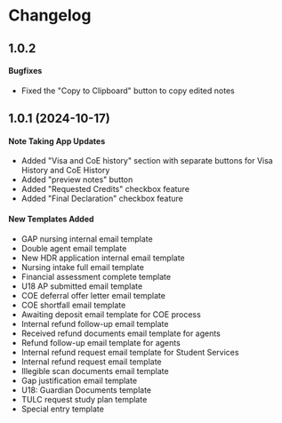 # Changelog

## 1.0.2 

#### Bugfixes
- Fixed the "Copy to Clipboard" button to copy edited notes

## 1.0.1 (2024-10-17)

#### Note Taking App Updates
- Added "Visa and CoE history" section with separate buttons for Visa History and CoE History
- Added "preview notes" button
- Added "Requested Credits" checkbox feature
- Added "Final Declaration" checkbox feature

#### New Templates Added
- GAP nursing internal email template
- Double agent email template
- New HDR application internal email template
- Nursing intake full email template
- Financial assessment complete template
- U18 AP submitted email template
- COE deferral offer letter email template
- COE shortfall email template
- Awaiting deposit email template for COE process
- Internal refund follow-up email template
- Received refund documents email template for agents
- Refund follow-up email template for agents
- Internal refund request email template for Student Services
- Internal refund request email template
- Illegible scan documents email template
- Gap justification email template
- U18: Guardian Documents template
- TULC request study plan template
- Special entry template

